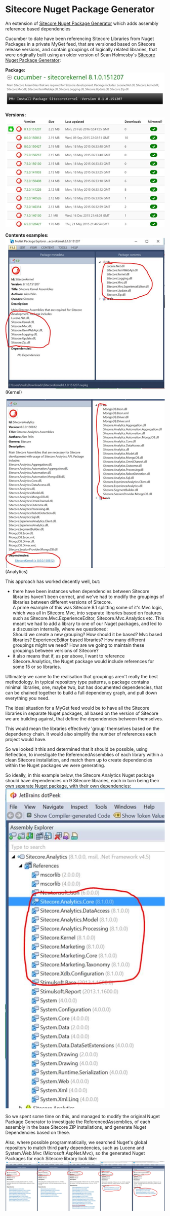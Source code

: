# Sitecore Nuget Package Generator

<!--- [x] @mentions, #refs, [links](), **formatting**, and <del>tags</del> supported
- [x] list syntax required (any unordered or ordered list supported)
- [x] this is a complete item
- [ ] this is an incomplete item-->


An extension of <a href="https://bitbucket.org/seanholmesby/sitecore-nuget-packages-generator">Sitecore Nuget Package Generator</a> which adds assembly reference based dependencies

Cucumber to date have been referencing Sitecore Libraries from Nuget Packages in a private MyGet feed, that are versioned based on Sitecore release versions, and contain groupings of logically related libraries, that were originally built using an older version of Sean Holmesby's <a href="https://bitbucket.org/seanholmesby/sitecore-nuget-packages-generator">Sitecore Nuget Package Generator</a>:

**Package:**<br/>
 ![](https://raw.githubusercontent.com/cucumberdigital/Sitecore-Nuget-Package-Generator/master/assets/screenshots/MyGet-Package.jpg)

**Versions:**<br/>
 ![](https://raw.githubusercontent.com/cucumberdigital/Sitecore-Nuget-Package-Generator/master/assets/screenshots/MyGet-Package-Versions.jpg)

**Contents examples:**<br/>
 ![](https://raw.githubusercontent.com/cucumberdigital/Sitecore-Nuget-Package-Generator/master/assets/screenshots/MyGet-Package-Contents-Kernel.jpg)
<br/>(Kernel)

 ![](https://raw.githubusercontent.com/cucumberdigital/Sitecore-Nuget-Package-Generator/master/assets/screenshots/MyGet-Package-Contents-Analytics.jpg)
<br/>(Analytics)<br/>

This approach has worked decently well, but:

-	there have been instances when dependencies between Sitecore libraries haven't been correct, and we've had to modify the groupings of libraries between different versions of Sitecore. 
<br/>A prime example of this was Sitecore 8.1 splitting some of it's Mvc logic, which was all in Sitecore.Mvc, into separate libraries based on features such as Sitecore.Mvc.ExperienceEditor, Sitecore.Mvc.Analytics etc. This meant we had to add a library to one of our Nuget packages, and led to a discussion internally, where we questioned:<br/>Should we create a new grouping? How should it be based? Mvc based libraries? ExperienceEditor based libraries? How many different groupings might we need? How are we going to maintain these groupings between versions of Sitecore?
-	it also means that if, as per above, I want to reference Sitecore.Analytics, the Nuget package would include references for some 15 or so libraries.

Ultimately we came to the realisation that groupings aren't really the best methodology. In typical repository type patterns, a package contains minimal libraries, one, maybe two, but has documented dependencies, that can be chained together to build a full dependency graph, and pull down everything you need. 

The ideal situation for a MyGet feed would be to have all the Sitecore libraries in separate Nuget packages, all based on the version of Sitecore we are building against, that define the dependencies between themselves. 

This would mean the libraries effectively 'group' themselves based on the dependency chain. It would also simplify the number of references each project would have. 

So we looked it this and determined that it should be possible, using Reflection, to investigate the ReferencedAssemblies of each library within a clean Sitecore installation, and match them up to create dependencies within the Nuget packages we were generating.

So ideally, in this example below, the Sitecore.Analytics Nuget package should have dependencies on 9 Sitecore libraries, each in turn being their own separate Nuget package, with their own dependencies:
<br/>
![](https://raw.githubusercontent.com/cucumberdigital/Sitecore-Nuget-Package-Generator/master/assets/screenshots/dotPeek-Assembly-References.jpg)



So we spent some time on this, and managed to modify the original Nuget Package Generator to investigate the ReferencedAssemblies, of each assembly in the base Sitecore ZIP installations, and generate Nuget Dependencies based on these. 

Also, where possible programmatically, we searched Nuget's global repository to match third party dependencies, such as Lucene and System.Web.Mvc (Microsoft.AspNet.Mvc), so the generated Nuget Packages for each Sitecore library look like:
 ![](https://raw.githubusercontent.com/cucumberdigital/Sitecore-Nuget-Package-Generator/master/assets/screenshots/Generated-Packages-w-Dependencies.jpg)
